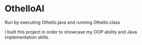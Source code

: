 # OthelloAI
Run by executing Othello.java and running Othello.class

I built this project in order to showcase my OOP ability and Java implementation skills.
